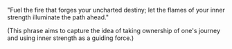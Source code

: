 "Fuel the fire that forges your uncharted destiny; let the flames of your inner strength illuminate the path ahead."

(This phrase aims to capture the idea of taking ownership of one's journey and using inner strength as a guiding force.)

